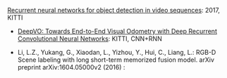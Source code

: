 [Recurrent neural networks for object detection in video sequences](https://aaltodoc.aalto.fi/bitstream/handle/123456789/26137/master_Haapala_Joonas_2017.pdf?sequence=2): 2017, KITTI

- [DeepVO: Towards End-to-End Visual Odometry with Deep Recurrent Convolutional Neural Networks](https://www.cs.ox.ac.uk/files/9026/DeepVO.pdf): KITTI, CNN+RNN


- Li, L.Z., Yukang, G., Xiaodan, L., Yizhou, Y., Hui, C., Liang, L.: RGB-D Scene labeling with long short-term memorized fusion model. arXiv preprint arXiv:1604.05000v2 (2016) : 